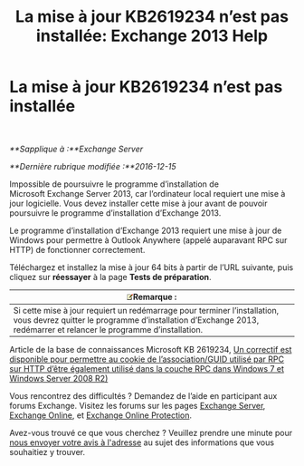﻿---
title: 'La mise à jour KB2619234 n’est pas installée: Exchange 2013 Help'
TOCTitle: La mise à jour KB2619234 n’est pas installée
ms:assetid: d6734ca6-e443-4367-9eb7-0308aa87b9ff
ms:mtpsurl: https://technet.microsoft.com/fr-fr/library/ms.exch.setupreadiness.win7rpchttpassoccookieguidupdatenotinstalled(v=EXCHG.150)
ms:contentKeyID: 50479328
ms.date: 04/24/2018
mtps_version: v=EXCHG.150
ms.translationtype: HT
---

# La mise à jour KB2619234 n’est pas installée

 

_**Sapplique à :**Exchange Server_

_**Dernière rubrique modifiée :**2016-12-15_

Impossible de poursuivre le programme d’installation de Microsoft Exchange Server 2013, car l’ordinateur local requiert une mise à jour logicielle. Vous devez installer cette mise à jour avant de pouvoir poursuivre le programme d’installation d’Exchange 2013.

Le programme d’installation d’Exchange 2013 requiert une mise à jour de Windows pour permettre à Outlook Anywhere (appelé auparavant RPC sur HTTP) de fonctionner correctement.

Téléchargez et installez la mise à jour 64 bits à partir de l’URL suivante, puis cliquez sur **réessayer** à la page **Tests de préparation**.

<table>
<thead>
<tr class="header">
<th><img src="images/JJ159664.note(EXCHG.150).gif" title="Remarque" alt="Remarque" />Remarque :</th>
</tr>
</thead>
<tbody>
<tr class="odd">
<td>Si cette mise à jour requiert un redémarrage pour terminer l’installation, vous devrez quitter le programme d’installation d’Exchange 2013, redémarrer et relancer le programme d’installation.</td>
</tr>
</tbody>
</table>


Article de la base de connaissances Microsoft KB 2619234, [Un correctif est disponible pour permettre au cookie de l’association/GUID utilisé par RPC sur HTTP d’être également utilisé dans la couche RPC dans Windows 7 et Windows Server 2008 R2)](https://go.microsoft.com/fwlink/?linkid=3052%26kbid=2619234)

Vous rencontrez des difficultés ? Demandez de l’aide en participant aux forums Exchange. Visitez les forums sur les pages [Exchange Server](https://go.microsoft.com/fwlink/p/?linkid=60612), [Exchange Online](https://go.microsoft.com/fwlink/p/?linkid=267542), et [Exchange Online Protection](https://go.microsoft.com/fwlink/p/?linkid=285351).

Avez-vous trouvé ce que vous cherchez ? Veuillez prendre une minute pour [nous envoyer votre avis à l'adresse](mailto:exsetuphelpfeedback@microsoft.com?subject=exchange%202013%20setup%20help%20feedback) au sujet des informations que vous souhaitiez y trouver.

